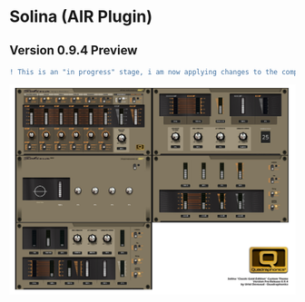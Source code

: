 # Solina (AIR Plugin)

## Version 0.9.4 Preview

```diff 
! This is an "in progress" stage, i am now applying changes to the complete GUI !
```

![preview](https://github.com/KoreTeknology/AIR-Plugins-GUI-Design-for-MPC-Software/blob/main/Documentation/images/v094.jpg)
